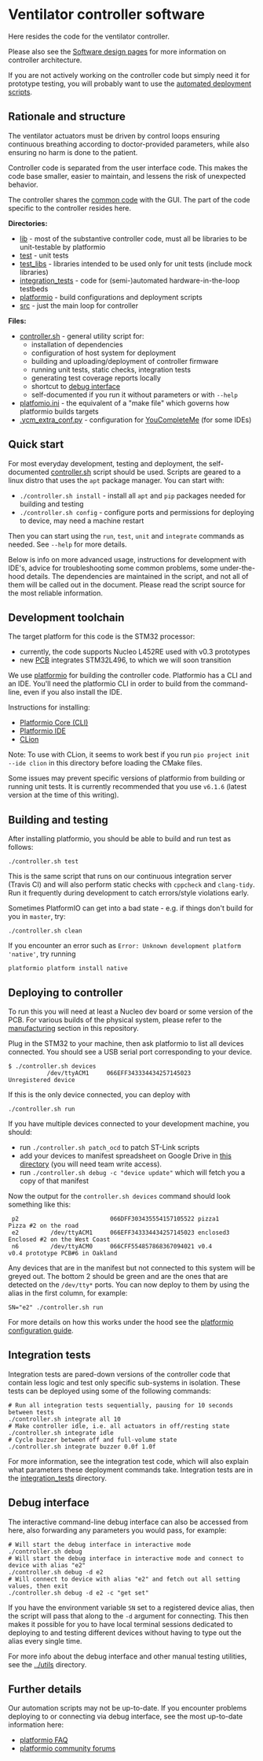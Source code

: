 # Ventilator controller software

Here resides the code for the ventilator controller.

Please also see the [Software design pages](../design/controller_architecture.md) for more information on controller architecture.

If you are not actively working on the controller code but simply need it for prototype testing, you will probably want to use the [automated deployment scripts](../bootstrap).

## Rationale and structure

The ventilator actuators must be driven by control loops ensuring continuous breathing according to doctor-provided parameters, while also ensuring no harm is done to the patient.

Controller code is separated from the user interface code. This makes the code base smaller, easier to maintain, and lessens the risk of unexpected behavior.

The controller shares the [common code](../common) with the GUI. The part of the code specific to the controller resides here.

**Directories:**
* [lib](lib) - most of the substantive controller code, must all be libraries to be unit-testable by platformio
* [test](test) - unit tests
* [test_libs](test_libs) - libraries intended to be used only for unit tests (include mock libraries)
* [integration_tests](integration_tests) - code for (semi-)automated hardware-in-the-loop testbeds
* [platformio](platformio) - build configurations and deployment scripts
* [src](src) - just the main loop for controller

**Files:**
* [controller.sh](controller.sh) - general utility script for:
  * installation of dependencies
  * configuration of host system for deployment
  * building and uploading/deployment of controller firmware
  * running unit tests, static checks, integration tests
  * generating test coverage reports locally
  * shortcut to [debug interface](../tools)
  * self-documented if you run it without parameters or with `--help`
* [platfomio.ini](platformio.ini) - the equivalent of a "make file" which governs how platformio builds targets
* [.ycm_extra_conf.py](.ycm_extra_conf.py) - configuration for [YouCompleteMe](https://github.com/ycm-core/YouCompleteMe) (for some IDEs)

## Quick start

For most everyday development, testing and deployment, the self-documented [controller.sh](controller.sh) script should be used. Scripts are geared to a linux distro that uses the `apt` package manager. You can start with:

* `./controller.sh install` - install all `apt` and `pip` packages needed for building and testing
* `./controller.sh config` - configure ports and permissions for deploying to device, may need a machine restart

Then you can start using the `run`, `test`, `unit` and `integrate` commands as needed. See `--help` for more details.

Below is info on more advanced usage, instructions for development with IDE's, advice for troubleshooting some common problems, some under-the-hood details. The dependencies are maintained in the script, and not all of them will be called out in the document. Please read the script source for the most reliable information.

## Development toolchain

The target platform for this code is the STM32 processor:
* currently, the code supports Nucleo L452RE used with v0.3 prototypes
* new [PCB](../../pcb) integrates STM32L496, to which we will soon transition

We use [platformio](https://platformio.org/) for building the controller code. Platformio has a CLI and an IDE. You'll need the platformio CLI in order to build from the command-line, even if you also install the IDE.

Instructions for installing:
 * [Platformio Core (CLI)](https://docs.platformio.org/en/latest/core/index.html)
 * [Platformio IDE](https://docs.platformio.org/en/latest/integration/ide/pioide.html)
 * [CLion](https://docs.platformio.org/en/latest/integration/ide/clion.html)

Note: To use with CLion, it seems to work best if you run `pio project init --ide clion` in this directory before loading the CMake files.

Some issues may prevent specific versions of platformio from building or running unit tests. It is currently recommended that you use `v6.1.6` (latest version at the time of this writing).

## Building and testing

After installing platformio, you should be able to build and run test as follows:

```shell
./controller.sh test
```

This is the same script that runs on our continuous integration server (Travis CI) and will also perform static checks with `cppcheck` and `clang-tidy`.
Run it frequently during development to catch errors/style violations early.

Sometimes PlatformIO can get into a bad state - e.g. if things don't build for you in `master`, try:

```shell
./controller.sh clean
```

If you encounter an error such as `Error: Unknown development platform 'native'`, try running

```shell
platformio platform install native
```

## Deploying to controller

To run this you will need at least a Nucleo dev board or some version of the PCB. For various builds of the physical system, please refer to the [manufacturing](../../manufacturing) section in this repository.

Plug in the STM32 to your machine, then ask platformio to list all devices connected. You should see a USB serial port corresponding to your device.

```
$ ./controller.sh devices
           /dev/ttyACM1     066EFF343334434257145023              Unregistered device
```

If this is the only device connected, you can deploy with
```shell
./controller.sh run
```

If you have multiple devices connected to your development machine, you should:
* run `./controller.sh patch_ocd` to patch ST-Link scripts
* add your devices to manifest spreadsheet on Google Drive in [this directory](https://drive.google.com/drive/folders/1EBQReayx557hWeHTPxkbUI4eeUq-1AWw?usp=sharing) (you will need team write access).
* run `./controller.sh debug -c "device update"` which will fetch you a copy of that manifest

Now the output for the `controller.sh devices` command should look something like this:
```
 p2                          066DFF303435554157105522 pizza1       Pizza #2 on the road
 e2         /dev/ttyACM1     066EFF343334434257145023 enclosed3    Enclosed #2 on the West Coast
 n6         /dev/ttyACM0     066CFF554857868367094021 v0.4         v0.4 prototype PCB#6 in Oakland
```

Any devices that are in the manifest but not connected to this system will be greyed out. The bottom 2 should be green and are the ones that are detected on the `/dev/tty*` ports. You can now deploy to them by using the alias in the first column, for example:

```shell
SN="e2" ./controller.sh run
```

For more details on how this works under the hood see the [platformio configuration guide](platformio).

## Integration tests

Integration tests are pared-down versions of the controller code that contain less logic and test only specific sub-systems in isolation. These tests can be deployed using some of the following commands:

```shell
# Run all integration tests sequentially, pausing for 10 seconds between tests
./controller.sh integrate all 10
# Make controller idle, i.e. all actuators in off/resting state
./controller.sh integrate idle
# Cycle buzzer between off and full-volume state
./controller.sh integrate buzzer 0.0f 1.0f
```

For more information, see the integration test code, which will also explain what parameters these deployment commands take. Integration tests are in the [integration_tests](integration_tests) directory.

## Debug interface

The interactive command-line debug interface can also be accessed from here, also forwarding any parameters you would pass, for example:

```shell
# Will start the debug interface in interactive mode
./controller.sh debug
# Will start the debug interface in interactive mode and connect to device with alias "e2"
./controller.sh debug -d e2
# Will connect to device with alias "e2" and fetch out all setting values, then exit
./controller.sh debug -d e2 -c "get set"
```

If you have the environment variable `SN` set to a registered device alias, then the script will pass that along to the `-d` argument for connecting. This then makes it possible for you to have local terminal sessions dedicated to deploying to and testing different devices without having to type out the alias every single time.

For more info about the debug interface and other manual testing utilities, see the [../utils](../utils) directory.

## Further details

Our automation scripts may not be up-to-date. If you encounter problems deploying to or connecting via debug interface, see the most up-to-date information here:
* [platformio FAQ](https://docs.platformio.org/en/latest/faq.html#platformio-udev-rules)
* [platformio community forums](https://community.platformio.org/t/stm32-vs-code-mbed-upload-issue-error-libusb-open-failed-with-libusb-error-access-error-open-failed/10650)
